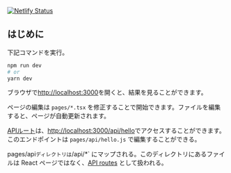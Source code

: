 [![Netlify Status](https://api.netlify.com/api/v1/badges/c95a1d91-c06d-40a9-8a9e-3d5f64c535b2/deploy-status)](https://app.netlify.com/sites/creative-horse-2ce51f/deploys)


## はじめに

下記コマンドを実行。

```bash
npm run dev
# or
yarn dev
```

ブラウザで[http://localhost:3000](http://localhost:3000)を開くと、結果を見ることができます。

ページの編集は `pages/*.tsx` を修正することで開始できます。ファイルを編集すると、ページが自動更新されます。

[APIルート](https://nextjs.org/docs/api-routes/introduction)は、[http://localhost:3000/api/hello](http://localhost:3000/api/hello)でアクセスすることができます。このエンドポイントは `pages/api/hello.js` で編集することができる。

pages/api` ディレクトリは `/api/*` にマップされる。このディレクトリにあるファイルは React ページではなく、[API routes](https://nextjs.org/docs/api-routes/introduction) として扱われる。

